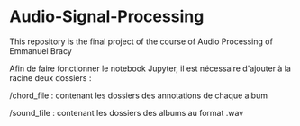 # Audio-Signal-Processing
This repository is the final project of the course of Audio Processing of Emmanuel Bracy

Afin de faire fonctionner le notebook Jupyter, il est nécessaire d'ajouter à la racine deux dossiers :

/chord_file : contenant les dossiers des annotations de chaque album

/sound_file : contenant les dossiers des albums au format .wav
